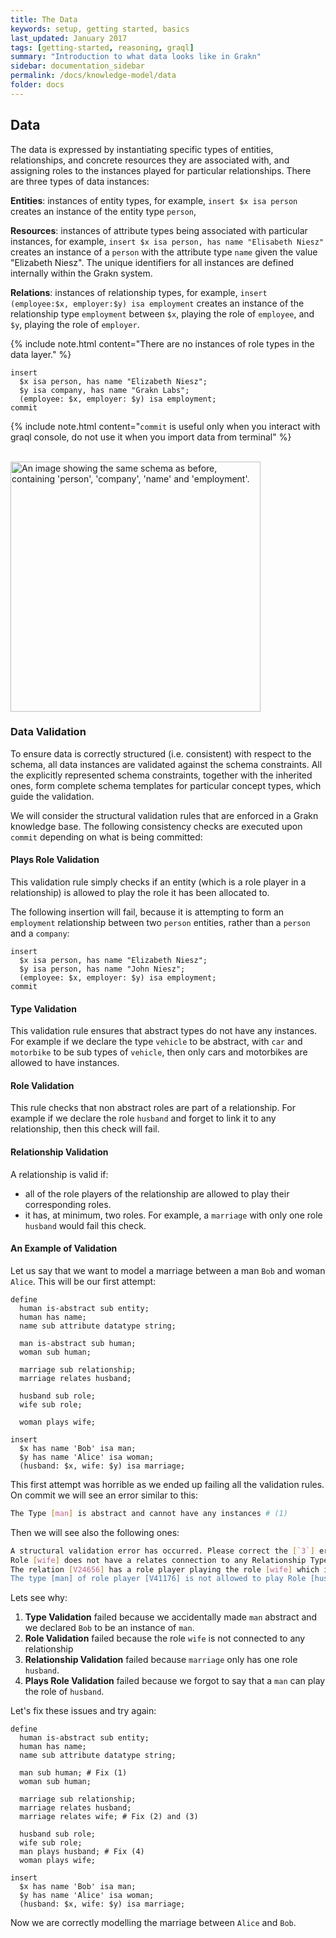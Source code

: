 ```yaml
---
title: The Data
keywords: setup, getting started, basics
last_updated: January 2017
tags: [getting-started, reasoning, graql]
summary: "Introduction to what data looks like in Grakn"
sidebar: documentation_sidebar
permalink: /docs/knowledge-model/data
folder: docs
---
```


## Data

The data is expressed by instantiating specific types of entities, relationships, and concrete resources they are associated with, and assigning roles to the instances played for particular relationships. There are three types of data instances:

**Entities**: instances of entity types, for example, `insert $x isa person` creates an instance of the entity type `person`,

**Resources**: instances of attribute types being associated with particular instances, for example, `insert $x isa person, has name "Elisabeth Niesz"` creates an instance of a `person` with the attribute type `name` given the value "Elizabeth Niesz". The unique identifiers for all instances are defined internally within the Grakn system.

**Relations**: instances of relationship types, for example, `insert (employee:$x, employer:$y) isa employment` creates an instance of the relationship type `employment` between `$x`, playing the role of `employee`, and `$y`, playing the role of `employer`.

{% include note.html content="There are no instances of role types in the data layer." %}

```graql
insert
  $x isa person, has name "Elizabeth Niesz";
  $y isa company, has name "Grakn Labs";
  (employee: $x, employer: $y) isa employment;
commit
```

{% include note.html content="`commit` is useful only when you interact with graql console, do not use it when you import data from terminal" %}

<br /> <img src="/images/knowledge-model7.png" style="width: 400px;" alt="
An image showing the same schema as before, containing 'person', 'company', 'name' and 'employment'.
"/> <br />


### Data Validation

To ensure data is correctly structured (i.e. consistent) with respect to the schema, all data instances are validated against the schema constraints. All the explicitly represented schema constraints, together with the inherited ones, form complete schema templates for particular concept types, which guide the validation.

We will consider the structural validation rules that are enforced in a Grakn knowledge base. The following consistency checks are executed upon `commit` depending on what is being committed:

#### Plays Role Validation

This validation rule simply checks if an entity (which is a role player in a relationship) is allowed to play the role it has been allocated to.

The following insertion will fail, because it is attempting to form an `employment` relationship between two `person` entities, rather than a `person` and a `company`:

```graql
insert
  $x isa person, has name "Elizabeth Niesz";
  $y isa person, has name "John Niesz";
  (employee: $x, employer: $y) isa employment;
commit
```


#### Type Validation

This validation rule ensures that abstract types do not have any instances. For example if we declare the type `vehicle` to be abstract, with `car` and `motorbike` to be sub types of `vehicle`, then only cars and motorbikes are allowed to have instances.

#### Role Validation

This rule checks that non abstract roles are part of a relationship. For example if we declare the role `husband` and forget to link it to any relationship, then this check will fail.

#### Relationship Validation

A relationship is valid if:

* all of the role players of the relationship are allowed to play their corresponding roles.
* it has, at minimum, two roles. For example, a `marriage` with only one role `husband` would fail this check.

#### An Example of Validation

Let us say that we want to model a marriage between a man `Bob` and woman `Alice`.
This will be our first attempt:

<!-- This example is meant to fail TODO: Make this only parse, not execute -->
```graql-test-ignore
define
  human is-abstract sub entity;
  human has name;
  name sub attribute datatype string;

  man is-abstract sub human;
  woman sub human;

  marriage sub relationship;
  marriage relates husband;

  husband sub role;
  wife sub role;

  woman plays wife;

insert
  $x has name 'Bob' isa man;
  $y has name 'Alice' isa woman;
  (husband: $x, wife: $y) isa marriage;
```

This first attempt was horrible as we ended up failing all the validation rules.
On commit we will see an error similar to this:

```bash
The Type [man] is abstract and cannot have any instances # (1)
```

Then we will see also the following ones:

```bash
A structural validation error has occurred. Please correct the [`3`] errors found.
Role [wife] does not have a relates connection to any Relationship Type. # (2)
The relation [V24656] has a role player playing the role [wife] which it's type [marriage] is not connecting to via a relates connection # (3)
The type [man] of role player [V41176] is not allowed to play Role [husband] # (4)
```

Lets see why:

1. **Type Validation** failed because we accidentally made `man` abstract and we declared `Bob` to be an instance of `man`.
2. **Role Validation** failed because the role `wife` is not connected to any relationship
3. **Relationship Validation** failed because `marriage` only has one role `husband`.
4. **Plays Role Validation** failed because we forgot to say that a `man` can play the role of `husband`.

Let's fix these issues and try again:

```graql
define
  human is-abstract sub entity;
  human has name;
  name sub attribute datatype string;

  man sub human; # Fix (1)
  woman sub human;

  marriage sub relationship;
  marriage relates husband;
  marriage relates wife; # Fix (2) and (3)

  husband sub role;
  wife sub role;
  man plays husband; # Fix (4)
  woman plays wife;

insert
  $x has name 'Bob' isa man;
  $y has name 'Alice' isa woman;
  (husband: $x, wife: $y) isa marriage;
```

Now we are correctly modelling the marriage between `Alice` and `Bob`.
